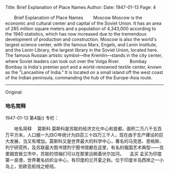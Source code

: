 Title: Brief Explanation of Place Names
Author:
Date: 1947-01-13
Page: 4

　　Brief Explanation of Place Names
　　Moscow
    Moscow is the economic and cultural center and capital of the Soviet Union. It has an area of 285 million square meters and a population of 4,343,000 according to the 1940 statistics, which has now increased due to the tremendous development of production and construction. Moscow is also the world's largest science center, with the famous Marx, Engels, and Lenin Institute, and the Lenin Library, the largest library in the Soviet Union, located here. The famous Russian artistic symbol—the Kremlin—stands in the city center, where Soviet leaders can look out over the Volga River.
　　Bombay
    Bombay is India's premier port and a world-renowned textile center, known as the "Lancashire of India." It is located on a small island off the west coast of the Indian peninsula, commanding the hub of the Europe-Asia route.



<hr /> 

Original: 


### 地名简释

1947-01-13
第4版()
专栏：

　　地名简释
  　莫斯科
    莫斯科是苏联的经济文化中心和首都。面积二万八千五百万平方米，人口据一九四○年统计为四百三十四万三千人，现在由于生产建设的巨大发展，当又有增加。莫斯科又是世界最大的科学中心，著名的马克思、恩格斯、列宁研究所，及苏联最大图书馆列宁图书馆都在这里，有名的俄国艺术典型——克里姆宫耸立市中，苏联的领袖们可以在那里远眺着伏尔加河。
　孟买
    孟买为印度第一良港，世界著名纺织业中心，有印度的兰开夏之称。位于印度半岛西岸之一小岛上，扼欧亚航线之枢纽。
